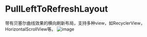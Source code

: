 # PullLeftToRefreshLayout
带有贝塞尔曲线效果的横向刷新布局，支持多种view，如RecyclerView，HorizontalScrollView等。
![image](https://github.com/yzl520/PullLeftToRefreshLayout/tree/master/image/refresh.gif)
